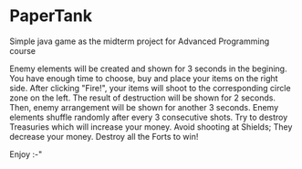 # PaperTank
Simple java game as the midterm project for Advanced Programming course

Enemy elements will be created and shown for 3 seconds in the begining.
You have enough time to choose, buy and place your items on the right side.
After clicking "Fire!", your items will shoot to the corresponding circle zone on the left.
The result of destruction will be shown for 2 seconds. Then, enemy arrangement will be shown for another 3 seconds.
Enemy elements shuffle randomly after every 3 consecutive shots.
Try to destroy Treasuries which will increase your money.
Avoid shooting at Shields; They decrease your money.
Destroy all the Forts to win!

Enjoy :-"
